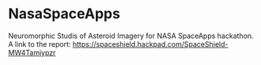 # NasaSpaceApps
Neuromorphic Studis of Asteroid Imagery for NASA SpaceApps hackathon. 
A link to the report: https://spaceshield.hackpad.com/SpaceShield-MW4Tamjypzr
